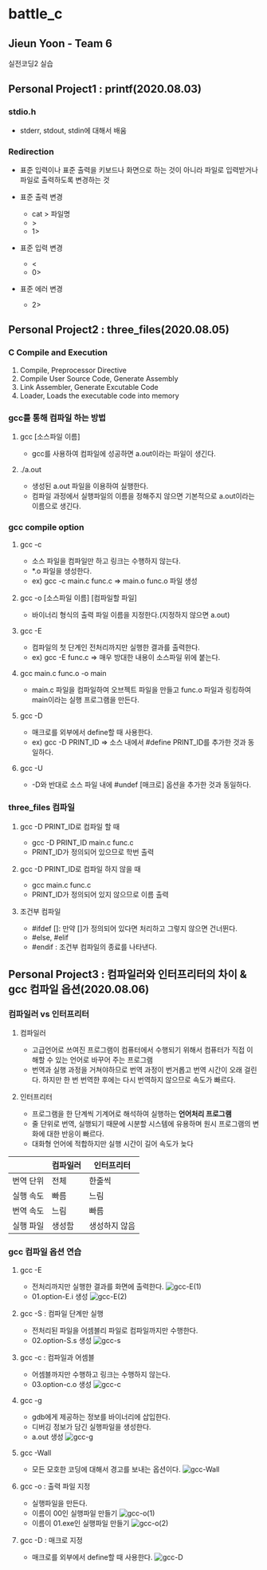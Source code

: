 # battle_c

## Jieun Yoon - Team 6

실전코딩2 실습

## Personal Project1 : printf(2020.08.03)

### stdio.h
* stderr, stdout, stdin에 대해서 배움

### Redirection
* 표준 입력이나 표준 출력을 키보드나 화면으로 하는 것이 아니라 파일로 입력받거나 파일로 출력하도록 변경하는 것
* 표준 출력 변경

    * cat > 파일명
    * \>
    * 1>
  
* 표준 입력 변경

    * \< 
    * 0>
  
* 표준 에러 변경
  
    * 2>


## Personal Project2 : three_files(2020.08.05)

### C Compile and Execution
1. Compile, Preprocessor Directive
2. Compile User Source Code, Generate Assembly
3. Link Assembler, Generate Excutable Code
4. Loader, Loads the executable code into memory

### gcc를 통해 컴파일 하는 방법
1. gcc [소스파일 이름]
   
   * gcc를 사용하여 컴파일에 성공하면 a.out이라는 파일이 생긴다. 

2. ./a.out
   
    * 생성된 a.out 파일을 이용하여 실행한다.
    * 컴파일 과정에서 실행파일의 이름을 정해주지 않으면 기본적으로 a.out이라는 이름으로 생긴다.

### gcc compile option
1. gcc -c

    * 소스 파일을 컴파일만 하고 링크는 수행하지 않는다.
    * *.o 파일을 생성한다.
    * ex) gcc -c main.c func.c => main.o func.o 파일 생성
  
2. gcc -o [소스파일 이름] [컴파일할 파일]

    * 바이너리 형식의 출력 파일 이름을 지정한다.(지정하지 않으면 a.out)

3. gcc -E
   
   * 컴파일의 첫 단계인 전처리까지만 실행한 결과를 출력한다.
   * ex) gcc -E func.c => 매우 방대한 내용이 소스파일 위에 붙는다.
  
4. gcc main.c func.o -o main

    * main.c 파일을 컴파일하여 오브젝트 파일을 만들고 func.o 파일과 링킹하여 main이라는 실행 프로그램을 만든다.
  
5. gcc -D
   
   * 매크로를 외부에서 define할 때 사용한다.
   * ex) gcc -D PRINT_ID => 소스 내에서 #define PRINT_ID를 추가한 것과 동일하다.
  
6. gcc -U

   * -D와 반대로 소스 파일 내에 #undef [매크로] 옵션을 추가한 것과 동일하다.

### three_files 컴파일
1. gcc -D PRINT_ID로 컴파일 할 때
   
   * gcc -D PRINT_ID main.c func.c
   * PRINT_ID가 정의되어 있으므로 학번 출력

2. gcc -D PRINT_ID로 컴파일 하지 않을 때

   * gcc main.c func.c
   * PRINT_ID가 정의되어 있지 않으므로 이름 출력

3. 조건부 컴파일
   
   * #ifdef []: 만약 []가 정의되어 있다면 처리하고 그렇지 않으면 건너뛴다.
   * #else, #elif
   * #endif : 조건부 컴파일의 종료를 나타낸다.

## Personal Project3 : 컴파일러와 인터프리터의 차이 & gcc 컴파일 옵션(2020.08.06)

### 컴파일러 vs 인터프리터
1. 컴파일러
   
   * 고급언어로 쓰여진 프로그램이 컴퓨터에서 수행되기 위해서 컴퓨터가 직접 이해할 수 있는 언어로 바꾸어 주는 프로그램
   * 번역과 실행 과정을 거쳐야하므로 번역 과정이 번거롭고 번역 시간이 오래 걸린다. 하지만 한 번 번역한 후에는 다시 번역하지 않으므로 속도가 빠르다.
  
2. 인터프리터

    * 프로그램을 한 단계씩 기계어로 해석하여 실행하는 **언어처리 프로그램**
    * 줄 단위로 번역, 실행되기 때문에 시분할 시스템에 유용하며 원시 프로그램의 변화에 대한 반응이 빠르다.
    * 대화형 언어에 적합하지만 실행 시간이 길어 속도가 늦다


||컴파일러|인터프리터|
|---|---|---|
|번역 단위|전체|한줄씩|
|실행 속도|빠름|느림|
|번역 속도|느림|빠름|
|실행 파일|생성함|생성하지 않음|

### gcc 컴파일 옵션 연습
1. gcc -E
   * 전처리까지만 실행한 결과를 화면에 출력한다.
    ![gcc-E(1)](https://user-images.githubusercontent.com/54850435/89533294-2b9c9a00-d82e-11ea-9d6e-f170b127536c.PNG)
   * 01.option-E.i 생성
    ![gcc-E(2)](https://user-images.githubusercontent.com/54850435/89533368-4969ff00-d82e-11ea-879d-9c3c28f3c29c.PNG)


2. gcc -S : 컴파일 단계만 실행
   * 전처리된 파일을 어셈블리 파일로 컴파일까지만 수행한다.
   * 02.option-S.s 생성
    ![gcc-s](https://user-images.githubusercontent.com/54850435/89533405-5555c100-d82e-11ea-8765-65f17c5b112b.PNG)


3. gcc -c : 컴파일과 어셈블
   * 어셈블까지만 수행하고 링크는 수행하지 않는다.
   * 03.option-c.o 생성
    ![gcc-c](https://user-images.githubusercontent.com/54850435/89533512-80401500-d82e-11ea-98e9-82294f9667ae.PNG)

4. gcc -g
   * gdb에게 제공하는 정보를 바이너리에 삽입한다.
   * 디버깅 정보가 담긴 실행파일을 생성한다.
   * a.out 생성
    ![gcc-g](https://user-images.githubusercontent.com/54850435/89533542-89c97d00-d82e-11ea-9b30-82e8e85a10b3.PNG)

5. gcc -Wall
   * 모든 모호한 코딩에 대해서 경고를 보내는 옵션이다.
    ![gcc-Wall](https://user-images.githubusercontent.com/54850435/89533566-9352e500-d82e-11ea-9fd2-5cb7a3a53a5d.PNG)

6. gcc -o : 출력 파일 지정
   * 실행파일을 만든다.
   * 이름이 00인 실행파일 만들기
    ![gcc-o(1)](https://user-images.githubusercontent.com/54850435/89533595-9e0d7a00-d82e-11ea-9a66-c41af3c71e6a.PNG)
   * 이름이 01.exe인 실행파일 만들기
    ![gcc-o(2)](https://user-images.githubusercontent.com/54850435/89533613-a665b500-d82e-11ea-87ed-542d346a70a6.PNG)

7. gcc -D : 매크로 지정
   * 매크로를 외부에서 define할 때 사용한다.
    ![gcc-D](https://user-images.githubusercontent.com/54850435/89533642-b1204a00-d82e-11ea-850b-d5b982c8850a.PNG)



